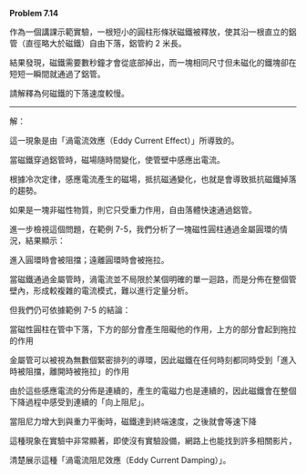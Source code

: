 **Problem 7.14**  

作為一個講課示範實驗，一根短小的圓柱形條狀磁鐵被釋放，使其沿一根直立的鋁管（直徑略大於磁鐵）自由下落，鋁管約 2 米長。  

結果發現，磁鐵需要數秒鐘才會從底部掉出，而一塊相同尺寸但未磁化的鐵塊卻在短短一瞬間就通過了鋁管。  

請解釋為何磁鐵的下落速度較慢。  

---

解：

這一現象是由「渦電流效應（Eddy Current Effect）」所導致的。

當磁鐵穿過鋁管時，磁場隨時間變化，使管壁中感應出電流。  

根據冷次定律，感應電流產生的磁場，抵抗磁通變化，也就是會導致抵抗磁鐵掉落的趨勢。

如果是一塊非磁性物質，則它只受重力作用，自由落體快速通過鋁管。  

進一步檢視這個問題，在範例 7-5，我們分析了一塊磁性圓柱通過金屬圓環的情況，結果顯示：

進入圓環時會被阻擋；遠離圓環時會被拖拉。

當磁鐵通過金屬管時，渦電流並不局限於某個明確的單一迴路，而是分佈在整個管壁內，形成較複雜的電流模式，難以進行定量分析。

但我們仍可依據範例 7-5 的結論：

當磁性圓柱在管中下落，下方的部分會產生阻礙他的作用，上方的部分會起到拖拉的作用

金屬管可以被視為無數個緊密排列的導環，因此磁鐵在任何時刻都同時受到「進入時被阻擋，離開時被拖拉」的作用

由於這些感應電流的分佈是連續的，產生的電磁力也是連續的，因此磁鐵會在整個下降過程中感受到連續的「向上阻尼」。

當阻尼力增大到與重力平衡時，磁鐵達到終端速度，之後就會等速下降

這種現象在實驗中非常顯著，即使沒有實驗設備，網路上也能找到許多相關影片，

清楚展示這種「渦電流阻尼效應（Eddy Current Damping）」。

